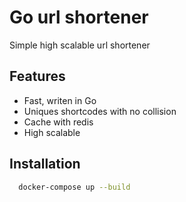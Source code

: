 
# Go url shortener

Simple high scalable url shortener 

## Features

- Fast, writen in Go
- Uniques shortcodes with no collision
- Cache with redis
- High scalable 

## Installation

```bash
  docker-compose up --build
```
    